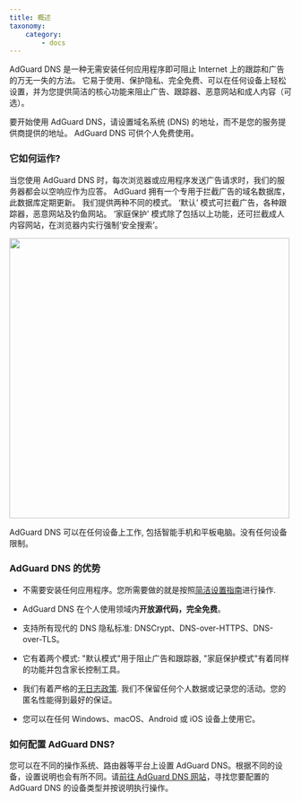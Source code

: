 ```yaml
---
title: 概述
taxonomy:
    category:
        - docs
---
```


AdGuard DNS 是一种无需安装任何应用程序即可阻止 Internet 上的跟踪和广告的万无一失的方法。 它易于使用、保护隐私、完全免费、可以在任何设备上轻松设置，并为您提供简洁的核心功能来阻止广告、跟踪器、恶意网站和成人内容（可选）。

要开始使用 AdGuard DNS，请设置域名系统 (DNS) 的地址，而不是您的服务提供商提供的地址。 AdGuard DNS 可供个人免费使用。 

### 它如何运作?

当您使用 AdGuard DNS 时，每次浏览器或应用程序发送广告请求时，我们的服务器都会以空响应作为应答。 AdGuard 拥有一个专用于拦截广告的域名数据库，此数据库定期更新。 我们提供两种不同的模式。 ‘默认’ 模式可拦截广告，各种跟踪器，恶意网站及钓鱼网站。 ‘家庭保护’ 模式除了包括以上功能，还可拦截成人内容网站，在浏览器内实行强制‘安全搜索’。

<img src="https://cdn.adguard.com/public/Adguard/kb/DNS_filtering/adguard_dns_cn.png" width="500">

AdGuard DNS 可以在任何设备上工作, 包括智能手机和平板电脑。没有任何设备限制。

### AdGuard DNS 的优势

* 不需要安装任何应用程序。您所需要做的就是按照[简洁设置指南](https://kb.adguard.com/zh/dns/setup-guide)进行操作.

* AdGuard DNS 在个人使用领域内**开放源代码，完全免费**。 

* 支持所有现代的 DNS 隐私标准: DNSCrypt、DNS-over-HTTPS、DNS-over-TLS。

* 它有着两个模式: "默认模式"用于阻止广告和跟踪器, "家庭保护模式"有着同样的功能并包含家长控制工具。
 
* 我们有着严格的[无日志政策](https://adguard.com/zh_cn/privacy/dns.html). 我们不保留任何个人数据或记录您的活动。您的匿名性能得到最好的保证。

* 您可以在任何 Windows、macOS、Android 或 iOS 设备上使用它。

### 如何配置 AdGuard DNS?

您可以在不同的操作系统、路由器等平台上设置 AdGuard DNS。根据不同的设备，设置说明也会有所不同。请[前往 AdGuard DNS 网站](https://adguard-dns.io/public-dns.html)，寻找您要配置的 AdGuard DNS 的设备类型并按说明执行操作。
